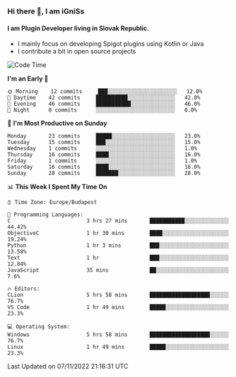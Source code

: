 ### Hi there 👋, I am iGniSs

#### I am Plugin Developer living in Slovak Republic.
- I mainly focus on developing Spigot plugins using Kotlin or Java
- I contribute a bit in open source projects

<!--START_SECTION:waka-->
![Code Time](http://img.shields.io/badge/Code%20Time-954%20hrs%2020%20mins-blue)

**I'm an Early 🐤** 

```text
🌞 Morning    12 commits     ███░░░░░░░░░░░░░░░░░░░░░░   12.0% 
🌆 Daytime    42 commits     ██████████░░░░░░░░░░░░░░░   42.0% 
🌃 Evening    46 commits     ███████████░░░░░░░░░░░░░░   46.0% 
🌙 Night      0 commits      ░░░░░░░░░░░░░░░░░░░░░░░░░   0.0%

```
📅 **I'm Most Productive on Sunday** 

```text
Monday       23 commits     █████░░░░░░░░░░░░░░░░░░░░   23.0% 
Tuesday      15 commits     ███░░░░░░░░░░░░░░░░░░░░░░   15.0% 
Wednesday    1 commits      ░░░░░░░░░░░░░░░░░░░░░░░░░   1.0% 
Thursday     16 commits     ████░░░░░░░░░░░░░░░░░░░░░   16.0% 
Friday       1 commits      ░░░░░░░░░░░░░░░░░░░░░░░░░   1.0% 
Saturday     16 commits     ████░░░░░░░░░░░░░░░░░░░░░   16.0% 
Sunday       28 commits     ███████░░░░░░░░░░░░░░░░░░   28.0%

```


📊 **This Week I Spent My Time On** 

```text
⌚︎ Time Zone: Europe/Budapest

💬 Programming Languages: 
C                        3 hrs 27 mins       ███████████░░░░░░░░░░░░░░   44.42% 
ObjectiveC               1 hr 30 mins        ████░░░░░░░░░░░░░░░░░░░░░   19.24% 
Python                   1 hr 3 mins         ███░░░░░░░░░░░░░░░░░░░░░░   13.58% 
Text                     1 hr                ███░░░░░░░░░░░░░░░░░░░░░░   12.84% 
JavaScript               35 mins             ██░░░░░░░░░░░░░░░░░░░░░░░   7.6%

🔥 Editors: 
CLion                    5 hrs 58 mins       ███████████████████░░░░░░   76.7% 
VS Code                  1 hr 49 mins        █████░░░░░░░░░░░░░░░░░░░░   23.3%

💻 Operating System: 
Windows                  5 hrs 58 mins       ███████████████████░░░░░░   76.7% 
Linux                    1 hr 49 mins        █████░░░░░░░░░░░░░░░░░░░░   23.3%

```


 Last Updated on 07/11/2022 21:16:31 UTC
<!--END_SECTION:waka-->